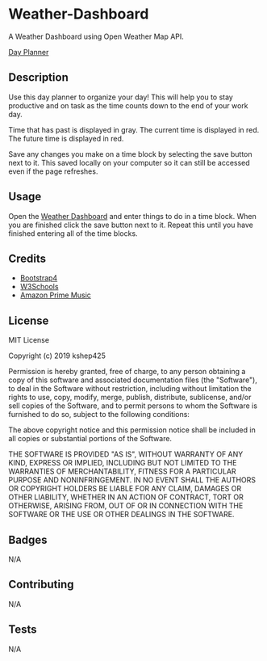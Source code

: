 # Weather-Dashboard
A Weather Dashboard using Open Weather Map API. 

[Day Planner](https://kshep425.github.io/Weather-Dashboard/)

## Description
Use this day planner to organize your day!  This will help you to stay productive and on task as the time counts down to the end of your work day.

Time that has past is displayed in gray.  The current time is displayed in red.  The future time is displayed in red.

Save any changes you make on a time block by selecting the save button next to it.  This saved locally on your computer so it can still be accessed even if the page refreshes.

## Usage
Open the [Weather Dashboard](https://kshep425.github.io/Weather-Dashboard/) and enter things to do in a time block. When you are finished click the save button next to it.  Repeat this until you have finished entering all of the time blocks.

## Credits

* [Bootstrap4](https://www.getbootstrap.com)
* [W3Schools](https://www.w3schools.com)
* [Amazon Prime Music](https://music.amazon.com)

## License
MIT License

Copyright (c) 2019 kshep425

Permission is hereby granted, free of charge, to any person obtaining a copy
of this software and associated documentation files (the "Software"), to deal
in the Software without restriction, including without limitation the rights
to use, copy, modify, merge, publish, distribute, sublicense, and/or sell
copies of the Software, and to permit persons to whom the Software is
furnished to do so, subject to the following conditions:

The above copyright notice and this permission notice shall be included in all
copies or substantial portions of the Software.

THE SOFTWARE IS PROVIDED "AS IS", WITHOUT WARRANTY OF ANY KIND, EXPRESS OR
IMPLIED, INCLUDING BUT NOT LIMITED TO THE WARRANTIES OF MERCHANTABILITY,
FITNESS FOR A PARTICULAR PURPOSE AND NONINFRINGEMENT. IN NO EVENT SHALL THE
AUTHORS OR COPYRIGHT HOLDERS BE LIABLE FOR ANY CLAIM, DAMAGES OR OTHER
LIABILITY, WHETHER IN AN ACTION OF CONTRACT, TORT OR OTHERWISE, ARISING FROM,
OUT OF OR IN CONNECTION WITH THE SOFTWARE OR THE USE OR OTHER DEALINGS IN THE
SOFTWARE.

## Badges
N/A

## Contributing
N/A

## Tests
N/A
